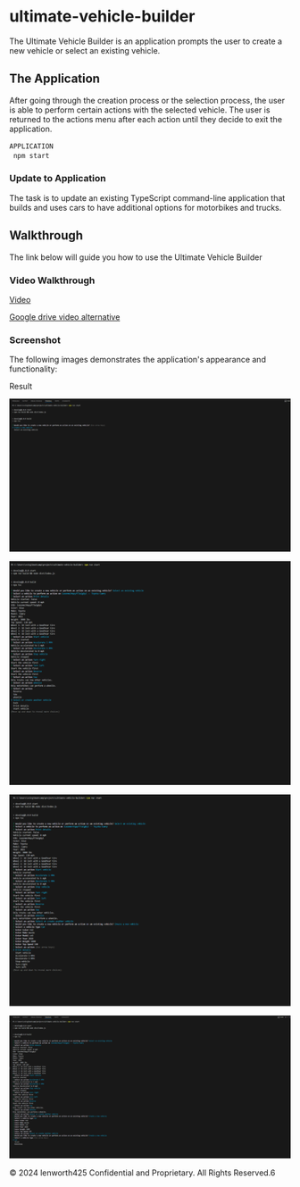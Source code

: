 # ultimate-vehicle-builder
The Ultimate Vehicle Builder is an application prompts the user to create a new vehicle or select an existing vehicle. 


## The Application

After going through the creation process or the selection process, the user is able to perform certain actions with the selected vehicle. The user is returned to the actions menu after each action until they decide to exit the application.

```bash
APPLICATION 
 npm start
```

### Update to Application
The task is to update an existing TypeScript command-line application that builds and uses cars to have additional options for motorbikes and trucks. 


## Walkthrough

The link below will guide you how to use the Ultimate Vehicle Builder

### Video Walkthrough

[Video](./assets/UltimateVehicleBuilder.mp4) 

[Google drive video alternative](https://drive.google.com/file/d/1N3pH1GrW_v87WoVmZ4xofoRnXPZAH94u/view?usp=sharing)

### Screenshot
The following images demonstrates the application's appearance and functionality:

Result

![Screenshot1](./assets/Start.png)

![Screenshot2](./assets/Flow1.png)

![Screenshot3](./assets/Flow2.png)

![Screenshot3](./assets/End.png)

© 2024 lenworth425 Confidential and Proprietary. All Rights Reserved.6